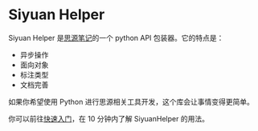 # Siyuan Helper

Siyuan Helper 是[思源笔记](https://github.com/siyuan-note/siyuan)的一个 python API 包装器。它的特点是：

- 异步操作
- 面向对象
- 标注类型
- 文档完善

如果你希望使用 Python 进行思源相关工具开发，这个库会让事情变得更简单。

你可以前往[快速入门](quickstart.md)，在 10 分钟内了解 SiyuanHelper 的用法。
